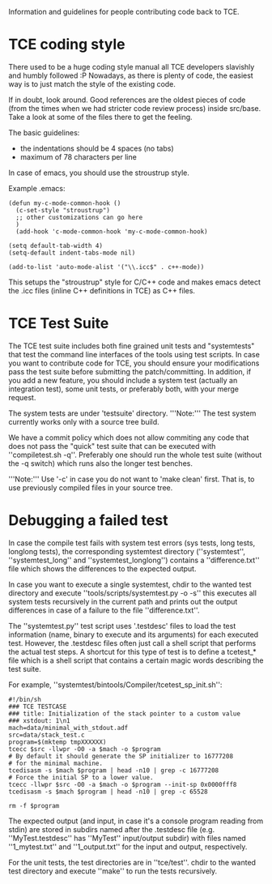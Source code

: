 Information and guidelines for people contributing code back to TCE.

TCE coding style
================

There used to be a huge coding style manual all TCE developers slavishly and humbly followed :P Nowadays, as there is plenty of code, the easiest way is to just match the style of the existing code.

If in doubt, look around. Good references are the oldest pieces of code (from the times when we had stricter code review process) inside src/base. Take a look at some of the files there to get the feeling.

The basic guidelines:

 * the indentations should be 4 spaces (no tabs)
 * maximum of 78 characters per line

In case of emacs, you should use the stroustrup style.

Example .emacs:

```
(defun my-c-mode-common-hook ()
  (c-set-style "stroustrup")
  ;; other customizations can go here
  )
  (add-hook 'c-mode-common-hook 'my-c-mode-common-hook)

(setq default-tab-width 4)
(setq-default indent-tabs-mode nil)

(add-to-list 'auto-mode-alist '("\\.icc$" . c++-mode))
```

This setups the "stroustrup" style for C/C++ code and makes emacs detect the .icc files (inline C++ definitions in TCE) as C++ files.

TCE Test Suite
==============

The TCE test suite includes both fine grained unit tests and "systemtests"
that test the command line interfaces of the tools using test scripts. In case you want to contribute code for TCE, you should ensure your modifications pass the test suite before submitting the patch/committing. In addition, if you add a new feature, you should include a system test (actually an integration test), some unit tests, or preferably both, with your merge request.

The system tests are under 'testsuite' directory. '''Note:''' The test system currently works only with a source tree build.

We have a commit policy which does not allow commiting any code that does not pass the "quick" test suite that can be executed with ''compiletest.sh -q''. Preferably one should run the whole test suite (without the -q switch) which runs also the longer test benches.

'''Note:''' Use '-c' in case you do not want to 'make clean' first. That is, to use previously compiled files in your source tree.

Debugging a failed test
=======================

In case the compile test fails with system test errors (sys tests, long tests, longlong tests), the corresponding systemtest directory (''systemtest'', ''systemtest_long'' and ''systemtest_longlong'') contains a ''difference.txt'' file which shows the differences to  the expected output.

In case you want to execute a single systemtest, chdir to the wanted test directory and execute ''tools/scripts/systemtest.py -o -s'' this executes all system tests recursively in the current path and prints out the output differences in case of a failure to the file ''difference.txt''.

The ''systemtest.py'' test script uses '.testdesc' files to load the test information (name, binary to execute and its arguments) for each executed test. However, the .testdesc files often just call a shell script that performs the actual test steps. A shortcut for this type of test is to define a tcetest_* file which is a shell script that contains a certain magic words describing the test suite.

For example, ''systemtest/bintools/Compiler/tcetest_sp_init.sh'':

```
#!/bin/sh
### TCE TESTCASE
### title: Initialization of the stack pointer to a custom value
### xstdout: 1\n1
mach=data/minimal_with_stdout.adf
src=data/stack_test.c
program=$(mktemp tmpXXXXXX)
tcecc $src -llwpr -O0 -a $mach -o $program
# By default it should generate the SP initializer to 16777208
# for the minimal machine.
tcedisasm -s $mach $program | head -n10 | grep -c 16777208
# Force the initial SP to a lower value.
tcecc -llwpr $src -O0 -a $mach -o $program --init-sp 0x0000fff8
tcedisasm -s $mach $program | head -n10 | grep -c 65528

rm -f $program
```

The expected output (and input, in case it's  a console program reading from stdin) are stored in subdirs named after the .testdesc file (e.g. ''MyTest.testdesc'' has ''MyTest'' input/output subdir)
with files named ''1_mytest.txt'' and ''1_output.txt'' for the input and output, respectively.

For the unit tests, the test directories are in ''tce/test''. chdir to the wanted test directory and execute ''make'' to run the tests recursively.
